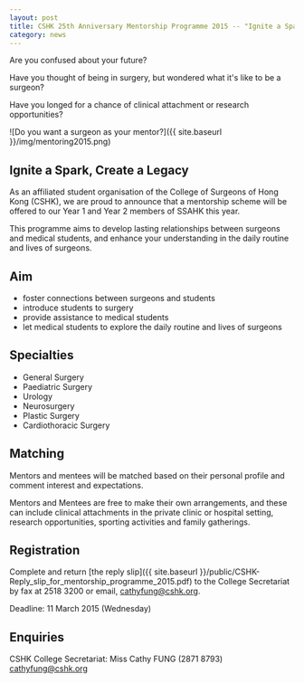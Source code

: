```yaml
---
layout: post
title: CSHK 25th Anniversary Mentorship Programme 2015 -- "Ignite a Spark, Create a Legacy"
category: news
---
```

Are you confused about your future?

Have you thought of being in surgery, but wondered what it's like to be a surgeon?

Have you longed for a chance of clinical attachment or research opportunities?

![Do you want a surgeon as your mentor?]({{ site.baseurl }}/img/mentoring2015.png)

## Ignite a Spark, Create a Legacy

As an affiliated student organisation of the College of Surgeons of Hong Kong (CSHK), we are proud to announce that a mentorship scheme will be offered to our Year 1 and Year 2 members of SSAHK this year.

This programme aims to develop lasting relationships between surgeons and medical students, and enhance your understanding in the daily routine and lives of surgeons.

## Aim
- foster connections between surgeons and students
- introduce students to surgery
- provide assistance to medical students
- let medical students to explore the daily routine and lives of surgeons

## Specialties
- General Surgery
- Paediatric Surgery
- Urology
- Neurosurgery
- Plastic Surgery
- Cardiothoracic Surgery

## Matching
Mentors and mentees will be matched based on their personal profile and comment interest and expectations. 

Mentors and Mentees are free to make their own arrangements, and these can include clinical attachments in the private clinic or hospital setting, research opportunities, sporting activities and family gatherings.

## Registration
Complete and return [the reply slip]({{ site.baseurl }}/public/CSHK-Reply_slip_for_mentorship_programme_2015.pdf) to the College Secretariat by fax at 2518 3200 or email, [cathyfung@cshk.org](mailto:cathyfung@cshk.org).

Deadline: 11 March 2015 (Wednesday)

## Enquiries
CSHK College Secretariat: Miss Cathy FUNG (2871 8793) [cathyfung@cshk.org](mailto:cathyfung@cshk.org)